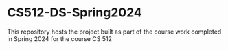 # CS512-DS-Spring2024
This repository hosts the project built as part of the course work completed in Spring 2024 for the course CS 512
